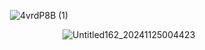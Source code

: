               ![4vrdP8B (1)](https://github.com/user-attachments/assets/be9e00a0-04e1-4061-9637-e712c1c05dc2)

                    ![Untitled162_20241125004423](https://github.com/user-attachments/assets/6e4e368a-abd4-4c16-bc6c-4e38810c7f92)








<!---
mulloily/mulloily is a ✨ special ✨ repository because its `README.md` (this file) appears on your GitHub profile.
You can click the Preview link to take a look at your changes.
--->
